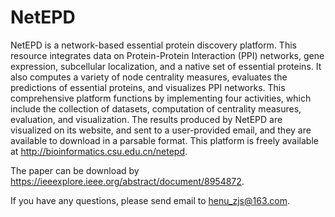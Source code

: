 # NetEPD
NetEPD is a network-based essential protein discovery platform. This resource integrates data on Protein-Protein Interaction (PPI) networks, gene expression, subcellular localization, and a native set of essential proteins. It also computes a variety of node centrality measures, evaluates the predictions of essential proteins, and visualizes PPI networks. This comprehensive platform functions by implementing four activities, which include the collection of datasets, computation of centrality measures, evaluation, and visualization. The results produced by NetEPD are visualized on its website, and sent to a user-provided email, and they are available to download in a parsable format. This platform is freely available at http://bioinformatics.csu.edu.cn/netepd. 

The paper can be download by https://ieeexplore.ieee.org/abstract/document/8954872.

If you have any questions, please send email to henu_zjs@163.com.
